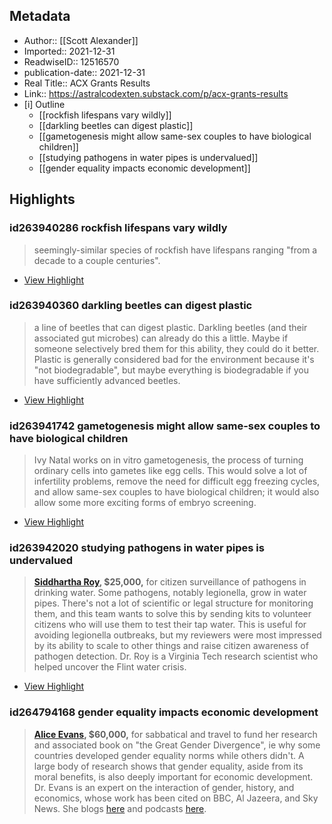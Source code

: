 ## Metadata
- Author:: [[Scott Alexander]]
- Imported:: 2021-12-31
- ReadwiseID:: 12516570
- publication-date:: 2021-12-31
- Real Title:: ACX Grants Results
- Link:: https://astralcodexten.substack.com/p/acx-grants-results
- [i] Outline 
     - [[rockfish lifespans vary wildly]]
     - [[darkling beetles can digest plastic]]
     - [[gametogenesis might allow same-sex couples to have biological children]]
     - [[studying pathogens in water pipes is undervalued]]
     - [[gender equality impacts economic development]]

## Highlights

### id263940286 rockfish lifespans vary wildly

> seemingly-similar species of rockfish have lifespans ranging "from a decade to a couple centuries".

 * [View Highlight](https://read.readwise.io/read/01fr46tp6w83hkjnm27scjtc72)

### id263940360 darkling beetles can digest plastic

> a line of beetles that can digest plastic. Darkling beetles (and their associated gut microbes) can already do this a little. Maybe if someone selectively bred them for this ability, they could do it better. Plastic is generally considered bad for the environment because it's "not biodegradable", but maybe everything is biodegradable if you have sufficiently advanced beetles.

 * [View Highlight](https://read.readwise.io/read/01fr46vp0eyka32wby0x5hyn36)


### id263941742 gametogenesis might allow same-sex couples to have biological children

> Ivy Natal works on in vitro gametogenesis, the process of turning ordinary cells into gametes like egg cells. This would solve a lot of infertility problems, remove the need for difficult egg freezing cycles, and allow same-sex couples to have biological children; it would also allow some more exciting forms of embryo screening.

 * [View Highlight](https://read.readwise.io/read/01fr474xp10acj73fvq52s3gj6)

### id263942020 studying pathogens in water pipes is undervalued

> **[Siddhartha Roy](https://www.siddhartharoy.org/), $25,000,** for citizen surveillance of pathogens in drinking water. Some pathogens, notably legionella, grow in water pipes. There's not a lot of scientific or legal structure for monitoring them, and this team wants to solve this by sending kits to volunteer citizens who will use them to test their tap water. This is useful for avoiding legionella outbreaks, but my reviewers were most impressed by its ability to scale to other things and raise citizen awareness of pathogen detection. Dr. Roy is a Virginia Tech research scientist who helped uncover the Flint water crisis.


 * [View Highlight](https://read.readwise.io/read/01fr478vtbbjbbkpw9r95pz40s)

### id264794168 gender equality impacts economic development

> **[Alice Evans](https://www.draliceevans.com/), $60,000,** for sabbatical and travel to fund her research and associated book on "the Great Gender Divergence", ie why some countries developed gender equality norms while others didn't. A large body of research shows that gender equality, aside from its moral benefits, is also deeply important for economic development. Dr. Evans is an expert on the interaction of gender, history, and economics, whose work has been cited on BBC, Al Jazeera, and Sky News. She blogs [here](https://www.draliceevans.com/blog) and podcasts [here](https://www.draliceevans.com/).


